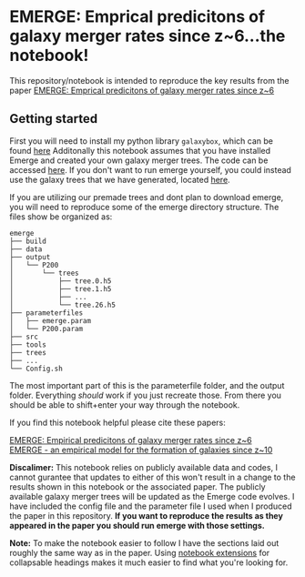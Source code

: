 # EMERGE: Emprical predicitons of galaxy merger rates since z~6...the notebook!
This repository/notebook is intended to reproduce the key results from the paper [EMERGE: Emprical predicitons of galaxy merger rates since z~6](https://ui.adsabs.harvard.edu/abs/2020arXiv200102687O/abstract)

## Getting started
First you will need to install my python library `galaxybox`, which can be found [here](https://github.com/jaoleary/galaxybox)
Additonally this notebook assumes that you have installed Emerge and created your own galaxy merger trees. The code can be accessed [here](https://github.com/bmoster/emerge). If you don't want to run emerge yourself, you could instead use the galaxy trees that we have generated, located [here](http://www.usm.uni-muenchen.de/emerge/data/galtrees/hdf5/).

If you are utilizing our premade trees and dont plan to download emerge, you will need to reproduce some of the emerge directory structure. The files show be organized as:
```
emerge
├── build
├── data
├── output
│   └── P200
│       └── trees
│           ├── tree.0.h5
│           ├── tree.1.h5
│           ├── ...
│           └── tree.26.h5
├── parameterfiles
│   ├── emerge.param
│   └── P200.param
├── src
├── tools
├── trees
├── ...
└── Config.sh 
```
The most important part of this is the parameterfile folder, and the output folder. Everything *should* work if you just recreate those. From there you should be able to shift+enter your way through the notebook.

If you find this notebook helpful please cite these papers:

[EMERGE: Empirical predicitons of galaxy merger rates since z~6](https://ui.adsabs.harvard.edu/abs/2020arXiv200102687O/abstract)\
[EMERGE - an empirical model for the formation of galaxies since z~10](https://ui.adsabs.harvard.edu/abs/2018MNRAS.477.1822M/abstract)

**Discalimer:**
This notebook relies on publicly available data and codes, I cannot gurantee that updates to either of this won't result in a change to the results shown in this notebook or the associated paper. The publicly available galaxy merger trees will be updated as the Emerge code evolves. I have included the config file and the parameter file I used when I produced the paper in this repository. **If you want to reproduce the results as they appeared in the paper you should run emerge with those settings.**

**Note:**
To make the notebook easier to follow I have the sections laid out roughly the same way as in the paper. Using [notebook extensions](https://github.com/ipython-contrib/jupyter_contrib_nbextensions) for collapsable headings makes it much easier to find what you're looking for. 
